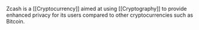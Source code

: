 Zcash is a [[Cryptocurrency]] aimed at using [[Cryptography]] to provide enhanced privacy for its users compared to other cryptocurrencies such as Bitcoin.